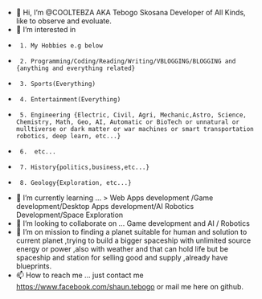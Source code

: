- 👋 Hi, I’m @COOLTEBZA AKA Tebogo Skosana Developer of All Kinds, like to observe and evoluate.
- 👀 I’m interested in
-      1. My Hobbies e.g below
-      2. Programming/Coding/Reading/Writing/VBLOGGING/BLOGGING and {anything and everything related}
-      3. Sports(Everything)
-      4. Entertainment(Everything)
-      5. Engineering {Electric, Civil, Agri, Mechanic,Astro, Science, Chemistry, Math, Geo, AI, Automatic or BioTech or unnatural or mulltiverse or dark matter or war machines or smart transportation robotics, deep learn, etc...}
-      6.  etc...
-      7. History{politics,business,etc...}
-      8. Geology{Exploration, etc...}
- 🌱 I’m currently learning ... > Web Apps development /Game development/Desktop Apps development/AI Robotics Development/Space Exploration
- 💞️ I’m looking to collaborate on ... Game development and AI / Robotics
- 💞️ I’m on mission to finding a planet suitable for human and solution to current planet ,trying to build a bigger spaceship with unlimited source energy or power
,also with weather and that can hold life but be spaceship and station for selling good and supply ,already have blueprints.
- 📫 How to reach me ... just contact me https://www.facebook.com/shaun.tebogo or mail me here on github.

<!---
https://github.com/COOLTEBZA/COOLTEBZA is a ✨ special ✨ repository because its `README.md` (this file) appears on your GitHub profile.
You can click the Preview link to take a look at your changes.
--->
